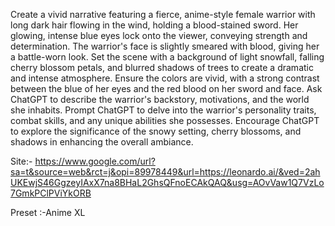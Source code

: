 
Create a vivid narrative featuring a fierce, anime-style female warrior with long dark hair flowing in the wind, holding a blood-stained sword. Her glowing, intense blue eyes lock onto the viewer, conveying strength and determination. The warrior's face is slightly smeared with blood, giving her a battle-worn look. Set the scene with a background of light snowfall, falling cherry blossom petals, and blurred shadows of trees to create a dramatic and intense atmosphere. Ensure the colors are vivid, with a strong contrast between the blue of her eyes and the red blood on her sword and face. Ask ChatGPT to describe the warrior's backstory, motivations, and the world she inhabits. Prompt ChatGPT to delve into the warrior's personality traits, combat skills, and any unique abilities she possesses. Encourage ChatGPT to explore the significance of the snowy setting, cherry blossoms, and shadows in enhancing the overall ambiance.

Site:-
https://www.google.com/url?sa=t&source=web&rct=j&opi=89978449&url=https://leonardo.ai/&ved=2ahUKEwjS46GgzeyIAxX7na8BHaL2GhsQFnoECAkQAQ&usg=AOvVaw1Q7VzLo7GmkPClPViYkORB

Preset :-Anime XL
